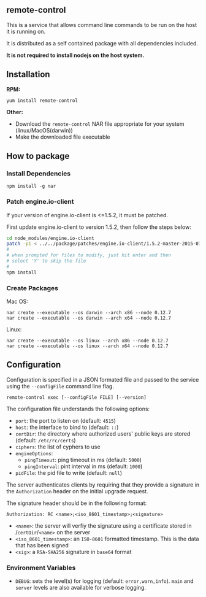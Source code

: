 remote-control
-------------------

This is a service that allows command line commands to be run on the host it is running on.

It is distributed as a self contained package with all dependencies included.

**It is not required to install nodejs on the host system.**

Installation
-------------------
**RPM:**

`yum install remote-control`

**Other:**

* Download the `remote-control` NAR file appropriate for your system (linux/MacOS(darwin))
* Make the downloaded file executable

How to package
-------------------
### Install Dependencies

`npm install -g nar`

### Patch engine.io-client

If your version of engine.io-client is <=1.5.2, it must be patched.

First update engine.io-client to version 1.5.2, then follow the steps below:

```bash
cd node_modules/engine.io-client
patch -p1 < ../../package/patches/engine.io-client/1.5.2-master-2015-07-16.patch
#
# when prompted for files to modify, just hit enter and then
# select 'Y' to skip the file
#
npm install
```

### Create Packages

Mac OS:

```
nar create --executable --os darwin --arch x86 --node 0.12.7
nar create --executable --os darwin --arch x64 --node 0.12.7
```

Linux:

```
nar create --executable --os linux --arch x86 --node 0.12.7
nar create --executable --os linux --arch x64 --node 0.12.7
```

Configuration
-------------------
Configuration is specified in a JSON formated file and passed to the service using the `--configFile` command line flag.

```
remote-control exec [--configFile FILE] [--version]
```

The configuration file understands the following options:

* `port`: the port to listen on (default: `4515`)
* `host`: the interface to bind to (default: `::`)
* `certDir`: the directory where authorized users' public keys are stored (default: `/etc/rc/certs`)
* `ciphers`: the list of cyphers to use
* `engineOptions`:
    * `pingTimeout`: ping timeout in ms (default: `5000`)
    * `pingInterval`: pint interval in ms (default: `1000`)
* `pidFile`: the pid file to write (default: `null`)

The server authenticates clients by requiring that they provide a signature in the `Authorization` header on the initial upgrade request.

The signature header should be in the following format:

`Authorization: RC <name>;<iso_8601_timestamp>;<signature>`

* `<name>`: the server will verfiy the signature using a certificate stored in /`certDir`/`<name>` on the server
* `<iso_8601_timestamp>`: an `ISO-8601` formatted timestamp.  This is the data that has been signed
* `<sig>`: a `RSA-SHA256` signature in `base64` format

### Environment Variables

* `DEBUG`: sets the level(s) for logging (default: `error,warn,info`).  `main` and `server` levels are also available for verbose logging.